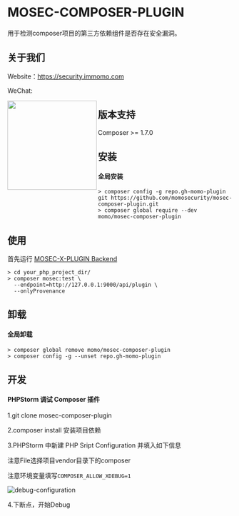 # MOSEC-COMPOSER-PLUGIN

用于检测composer项目的第三方依赖组件是否存在安全漏洞。


## 关于我们

Website：https://security.immomo.com

WeChat:

<img src="https://momo-mmsrc.oss-cn-hangzhou.aliyuncs.com/img-1c96a083-7392-3b72-8aec-bad201a6abab.jpeg" width="200" hegiht="200" align="left" />


## 版本支持

Composer >= 1.7.0

## 安装

#### 全局安装

```shell script
> composer config -g repo.gh-momo-plugin git https://github.com/momosecurity/mosec-composer-plugin.git
> composer global require --dev momo/mosec-composer-plugin
```

## 使用

首先运行 [MOSEC-X-PLUGIN Backend](https://github.com/momosecurity/mosec-x-plugin-backend.git)

```shell script
> cd your_php_project_dir/
> composer mosec:test \
  --endpoint=http://127.0.0.1:9000/api/plugin \
  --onlyProvenance
```

## 卸载

#### 全局卸载

```shell script
> composer global remove momo/mosec-composer-plugin
> composer config -g --unset repo.gh-momo-plugin
```

## 开发

#### PHPStorm 调试 Composer 插件

1.git clone mosec-composer-plugin

2.composer install 安装项目依赖

3.PHPStorm 中新建 PHP Sript Configuration 并填入如下信息

注意File选择项目vendor目录下的composer

注意环境变量填写`COMPOSER_ALLOW_XDEBUG=1`

![debug-configuration](https://github.com/momosecurity/mosec-composer-plugin/blob/master/static/debug-configuration.jpg)

4.下断点，开始Debug
